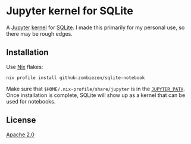 # Jupyter kernel for SQLite

A [Jupyter][] [kernel][] for [SQLite][].
I made this primarily for my personal use, so there may be rough edges.

[Jupyter]: https://jupyter.org/
[kernel]: https://docs.jupyter.org/en/latest/projects/kernels.html
[SQLite]: https://www.sqlite.org

## Installation

Use [Nix][] flakes:

```shell
nix profile install github:zombiezen/sqlite-notebook
```

Make sure that `$HOME/.nix-profile/share/jupyter` is in the [`JUPYTER_PATH`][].
Once installation is complete, SQLite will show up as a kernel that can be used for notebooks.

[`JUPYTER_PATH`]: https://docs.jupyter.org/en/latest/use/jupyter-directories.html#data-files
[Nix]: https://nixos.org/

## License

[Apache 2.0](LICENSE)

